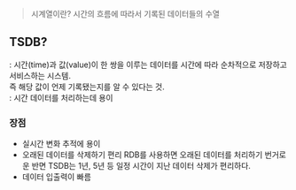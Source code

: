 > 시계열이란?
> 시간의 흐름에 따라서 기록된 데이터들의 수열


## TSDB?
: 시간(time)과 값(value)이 한 쌍을 이루는 데이터를 시간에 따라 순차적으로 저장하고 서비스하는 시스템.   
즉 해당 값이 언제 기록됐는지를 알 수 있다는 것.  
: 시간 데이터를 처리하는데 용이

### 장점
- 실시간 변화 추적에 용이
- 오래된 데이터를 삭제하기 편리
RDB를 사용하면 오래된 데이터를 처리하기 번거로운 반면 TSDB는 1년, 5년 등 일정 시간이 지난 데이터 삭제가 편리하다.
- 데이터 입출력이 빠름
